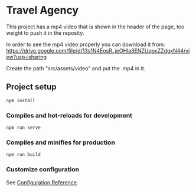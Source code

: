 # Travel Agency 

This project has a mp4 video that is shown in the header of the page, too weight to push it in the reposity.

In order to see the mp4 video properly you can download it from: https://drive.google.com/file/d/13s1N4EosR_jeOHla3ENZUqoxZZdgxN44/view?usp=sharing

Create the path "src/assets/video" and put the .mp4 in it.

## Project setup
```
npm install
```

### Compiles and hot-reloads for development
```
npm run serve
```

### Compiles and minifies for production
```
npm run build
```

### Customize configuration
See [Configuration Reference](https://cli.vuejs.org/config/).
